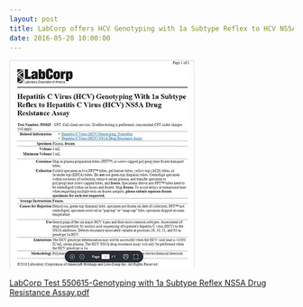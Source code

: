 ```yaml
---
layout: post
title: LabCorp offers HCV Genotyping with 1a Subtype Reflex to HCV NS5A Drug Resistance Assay
date: 2016-05-20 10:00:00
---
```


![](/assets/images/labcorp-offers-hcv-genotyping-with-1a-subtype-reflex-to-hcv-ns5a-drug-resistance-assay.jpg)

[LabCorp Test 550615-Genotyping with 1a Subtype Reflex NS5A Drug Resistance Assay.pdf](https://jumpshare.com/v/C5nloIOLuXQleUl1Qn4d)